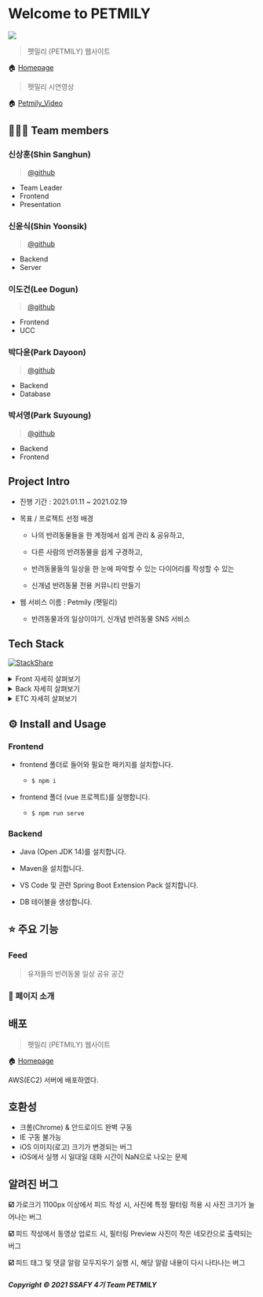 # Welcome to PETMILY

![](D:\상훈\개발\Petmily\images\README\logologo.png)

> 펫밀리 (PETMILY) 웹사이트

🏠 [Homepage](https://i4a403.p.ssafy.io/)

> 펫밀리 시연영상

🏠 [Petmily_Video](https://www.youtube.com/watch?v=b6qmTilhApQ)



## 👨‍👩‍👦 Team members

### 신상훈(Shin Sanghun)

> [@github](https://github.com/sw0817)

- Team Leader
- Frontend
- Presentation

### 신윤식(Shin Yoonsik)

> [@github](https://github.com/)

- Backend
- Server

### 이도건(Lee Dogun)

> [@github](https://github.com/)

- Frontend
- UCC

### 박다윤(Park Dayoon)

> [@github](https://github.com/)

- Backend
- Database

### 박서영(Park Suyoung)

> [@github](https://github.com/)

- Backend
- Frontend



## Project Intro

- 진행 기간 : 2021.01.11 ~ 2021.02.19

- 목표 / 프로젝트 선정 배경

  - 나의 반려동물들을 한 계정에서 쉽게 관리 & 공유하고,
  - 다른 사람의 반려동물을 쉽게 구경하고,
  - 반려동물들의 일상을 한 눈에 파악할 수 있는 다이어리를 작성할 수 있는

  - 신개념 반려동물 전용 커뮤니티 만들기

- 웹 서비스 이름 : Petmily (펫밀리)

  - 반려동물과의 일상이야기, 신개념 반려동물 SNS 서비스



## Tech Stack

[![StackShare](http://img.shields.io/badge/tech-stack-0690fa.svg?style=flat)](https://stackshare.io/sw0817/petmily)

<details>
    <summary>Front 자세히 살펴보기</summary>
    <ul>
        <li>Vue: 2.6.12</li>
        <li>Vue / CLI: 4.5.8</li>
        <li>Vuex: 3.4.0</li>
        <li>npm: 6.14.10</li>
        <li>axios: 0.21.1</li>
    </ul>
</details>

<details>
    <summary>Back 자세히 살펴보기</summary>
    <ul>
        <li>Swagger</li>
        <li>Spring Boot</li>
        <li>Spring Security</li>
        <li>MySQL</li>
        <li>NGINX</li>
        <li>E2C</li>
    </ul>
</details>

<details>
    <summary>ETC 자세히 살펴보기</summary>
    <ul>
        <li>Json Web Token</li>
        <li>GitLab</li>
        <li>Jira</li>
        <li>Webex</li>
    </ul>
</details>



## ⚙️ Install and Usage

### Frontend

- frontend 폴더로 들어와 필요한 패키지를 설치합니다.

  - ```bash
    $ npm i
    ```

- frontend 폴더 (vue 프로젝트)를 실행합니다.

  - ```bash
    $ npm run serve
    ```

### Backend

- Java (Open JDK 14)를 설치합니다.
- Maven을 설치합니다.
- VS Code 및 관련 Spring Boot Extension Pack 설치합니다.

- DB 테이블을 생성합니다.



## ⭐️ 주요 기능

### Feed

> 유저들의 반려동물 일상 공유 공간



### 👀 페이지 소개





## 배포

> 펫밀리 (PETMILY) 웹사이트

🏠 [Homepage](https://i4a403.p.ssafy.io/)

AWS(EC2) 서버에 배포하였다.



## 호환성

- 크롬(Chrome) & 안드로이드 완벽 구동
- IE 구동 불가능
- iOS 이미지(로고) 크기가 변경되는 버그
- iOS에서 실행 시 일대일 대화 시간이 NaN으로 나오는 문제



## 알려진 버그

**☑️** 가로크기 1100px 이상에서 피드 작성 시, 사진에 특정 필터링 적용 시 사진 크기가 늘어나는 버그

**☑️** 피드 작성에서 동영상 업로드 시, 필터링 Preview 사진이 작은 네모칸으로 출력되는 버그

**☑️** 피드 태그 및 댓글 알람 모두지우기 실행 시, 해당 알람 내용이 다시 나타나는 버그



##### *Copyright* © 2021 SSAFY 4기 Team PETMILY
